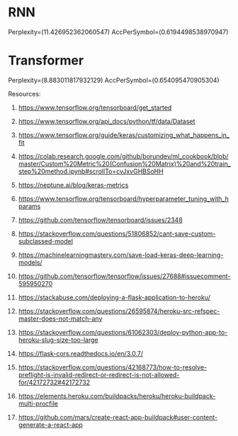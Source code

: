 # RNN

Perplexity=(11.426952362060547) AccPerSymbol=(0.6194498538970947)

# Transformer

Perplexity=(8.883011817932129) AccPerSymbol=(0.654095470905304)

Resources:

1. https://www.tensorflow.org/tensorboard/get_started
2. https://www.tensorflow.org/api_docs/python/tf/data/Dataset
3. https://www.tensorflow.org/guide/keras/customizing_what_happens_in_fit

4. https://colab.research.google.com/github/borundev/ml_cookbook/blob/master/Custom%20Metric%20(Confusion%20Matrix)%20and%20train_step%20method.ipynb#scrollTo=cvJxvGHBSoHH
5. https://neptune.ai/blog/keras-metrics

6. https://www.tensorflow.org/tensorboard/hyperparameter_tuning_with_hparams
7. https://github.com/tensorflow/tensorboard/issues/2348

8. https://stackoverflow.com/questions/51806852/cant-save-custom-subclassed-model
9. https://machinelearningmastery.com/save-load-keras-deep-learning-models/
10. https://github.com/tensorflow/tensorflow/issues/27688#issuecomment-595950270

11. https://stackabuse.com/deploying-a-flask-application-to-heroku/
12. https://stackoverflow.com/questions/26595874/heroku-src-refspec-master-does-not-match-any
13. https://stackoverflow.com/questions/61062303/deploy-python-app-to-heroku-slug-size-too-large

14. https://flask-cors.readthedocs.io/en/3.0.7/
15. https://stackoverflow.com/questions/42168773/how-to-resolve-preflight-is-invalid-redirect-or-redirect-is-not-allowed-for/42172732#42172732

16. https://elements.heroku.com/buildpacks/heroku/heroku-buildpack-multi-procfile
17. https://github.com/mars/create-react-app-buildpack#user-content-generate-a-react-app

<!-- somehow there isn't a need to cd for the frontend procfile probably because of the heroku prebuild causing it to already be cd into frontend -->
